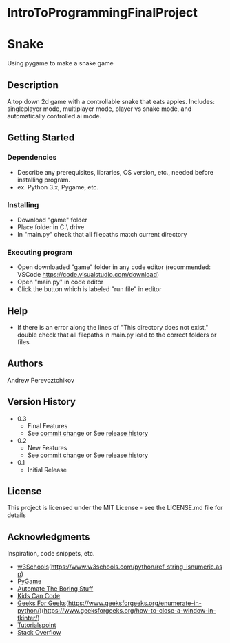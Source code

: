 # IntroToProgrammingFinalProject
# Snake

Using pygame to make a snake game

## Description

A top down 2d game with a controllable snake that eats apples. Includes: singleplayer mode, multiplayer mode, player vs snake mode, and automatically controlled ai mode.

## Getting Started

### Dependencies

* Describe any prerequisites, libraries, OS version, etc., needed before installing program.
* ex. Python 3.x, Pygame, etc.

### Installing

* Download "game" folder
* Place folder in C:\ drive
* In "main.py" check that all filepaths match current directory

### Executing program

* Open downloaded "game" folder in any code editor (recommended: VSCode https://code.visualstudio.com/download)
* Open "main.py" in code editor
* Click the button which is labeled "run file" in editor


## Help

* If there is an error along the lines of "This directory does not exist," double check that all filepaths in main.py lead to the correct folders or files


## Authors

Andrew Perevoztchikov 

## Version History
* 0.3
    * Final Features
    * See [commit change]() or See [release history]()
* 0.2
    * New Features
    * See [commit change]() or See [release history]()
* 0.1
    * Initial Release

## License

This project is licensed under the MIT License - see the LICENSE.md file for details

## Acknowledgments

Inspiration, code snippets, etc.
* [w3Schools](https://www.w3schools.com/python/default.asp)(https://www.w3schools.com/python/ref_string_isnumeric.asp)
* [PyGame](https://www.pygame.org/docs/)
* [Automate The Boring Stuff](https://automatetheboringstuff.com/)
* [Kids Can Code](https://kidscancode.org/blog)
* [Geeks For Geeks](https://www.geeksforgeeks.org/exec-in-python/)(https://www.geeksforgeeks.org/enumerate-in-python/)(https://www.geeksforgeeks.org/how-to-close-a-window-in-tkinter/)
* [Tutorialspoint](https://www.tutorialspoint.com/determine-which-button-was-pressed-in-tkinter)
* [Stack Overflow](https://stackoverflow.com/questions/715417/converting-from-a-string-to-boolean-in-python)


